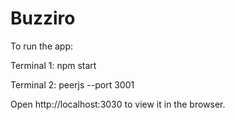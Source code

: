 # Buzziro

To run the app:

Terminal 1:
npm start

Terminal 2:
peerjs --port 3001

Open http://localhost:3030 to view it in the browser.
